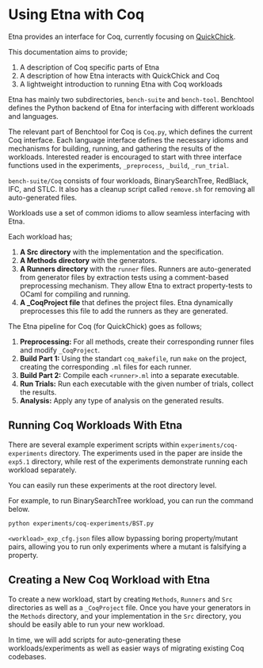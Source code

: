 # Using Etna with Coq

Etna provides an interface for Coq, currently focusing on [QuickChick](https://github.com/QuickChick/QuickChick).

This documentation aims to provide;

1. A description of Coq specific parts of Etna
2. A description of how Etna interacts with QuickChick and Coq
3. A lightweight introduction to running Etna with Coq workloads

Etna has mainly two subdirectories,
`bench-suite` and `bench-tool`. Benchtool
defines the Python backend of Etna for
interfacing with different workloads and
languages.

The relevant part of Benchtool for Coq is
`Coq.py`, which defines the current Coq interface. Each language interface defines
the necessary idioms and mechanisms for
building, running, and gathering the results
of the workloads. Interested reader is
encouraged to start with three interface
functions used in the experiments,
`_preprocess`, `_build`, `_run_trial`.

`bench-suite/Coq` consists of four workloads,
BinarySearchTree, RedBlack, IFC, and STLC.
It also has a cleanup script called `remove.sh`
for removing all auto-generated files.

Workloads use a set of common idioms to
allow seamless interfacing with Etna.

Each workload has;

1. **A Src directory** with the implementation and the specification.
2. **A Methods directory** with the generators.
3. **A Runners directory** with the `runner` files. Runners are auto-generated from generator files by extraction tests using a comment-based preprocessing mechanism. They allow Etna to extract property-tests to OCaml for compiling and running.
4. **A _CoqProject file** that defines the project files. Etna dynamically preprocesses this file to add the runners as they are generated.

The Etna pipeline for Coq (for QuickChick) goes as follows;

1. **Preprocessing:** For all methods, create their corresponding runner files and modify `_CoqProject`.
2. **Build Part 1:** Using the standart `coq_makefile`, run `make` on the project, creating the corresponding `.ml` files for each runner.
3. **Build Part 2:** Compile each `<runner>.ml` into a separate executable.
4. **Run Trials:** Run each executable with the given number of trials, collect the results.
5. **Analysis:** Apply any type of analysis on the generated results.

## Running Coq Workloads With Etna

There are several example experiment scripts within `experiments/coq-experiments`
directory. The experiments used in the paper are inside the `exp5.1` directory,
while rest of the experiments demonstrate running each workload separately.

You can easily run these experiments at the root directory level.

For example, to run BinarySearchTree workload, you can run the command below.

`python experiments/coq-experiments/BST.py`

`<workload>_exp_cfg.json` files allow bypassing boring property/mutant pairs,
allowing you to run only experiments where a mutant is falsifying a property.

## Creating a New Coq Workload with Etna

To create a new workload, start by creating `Methods`, `Runners`
and `Src` directories as well as a `_CoqProject` file. Once you have your
generators in the `Methods` directory, and your implementation in the `Src` directory,
you should be easily able to run your new workload.

In time, we will add scripts for auto-generating these workloads/experiments as well as
easier ways of migrating existing Coq codebases.



